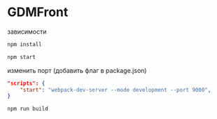 # GDMFront

зависимости
```bash
npm install
```

```bash
npm start
```

изменить порт (добавить флаг в package.json)
```json
"scripts": {
    "start": "webpack-dev-server --mode development --port 9000",
}
```

```bash
npm run build
```